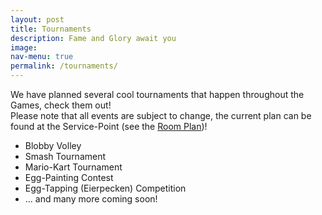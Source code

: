 ```yaml
---
layout: post
title: Tournaments
description: Fame and Glory await you
image: 
nav-menu: true
permalink: /tournaments/
---
```


We have planned several cool tournaments that happen throughout the Games, check them out!<br>
Please note that all events are subject to change, the current plan can be found at the Service-Point (see the [Room Plan](/./rooms))!

* Blobby Volley
* Smash Tournament
* Mario-Kart Tournament
* Egg-Painting Contest
* Egg-Tapping (Eierpecken) Competition
* ... and many more coming soon!
